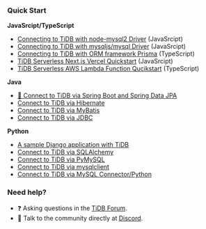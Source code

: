 ### Quick Start

**JavaSrcipt/TypeScript**

- [Connecting to TiDB with node-mysql2 Driver](https://github.com/tidb-samples/tidb-nodejs-mysql2-quickstart) (JavaSrcipt)
- [Connecting to TiDB with mysqljs/mysql Driver](https://github.com/tidb-samples/tidb-nodejs-mysqljs-quickstart) (JavaSrcipt)
- [Connecting to TiDB with ORM framework Prisma](https://github.com/tidb-samples/tidb-nodejs-prisma-quickstart) (TypeScript)
- [TiDB Serverless Next.js Vercel Quickstart](https://github.com/tidb-samples/tidb-nextjs-vercel-quickstart) (JavaSrcipt)
- [TiDB Serverless AWS Lambda Function Qucikstart](https://github.com/tidb-samples/tidb-aws-lambda-quickstart) (TypeScript)

**Java**

- [🌟 Connect to TiDB via Spring Boot and Spring Data JPA](https://github.com/tidb-samples/tidb-java-jdbc-quickstart)
- [Connect to TiDB via Hibernate](https://github.com/tidb-samples/tidb-java-hibernate-quickstart)
- [Connect to TiDB via MyBatis](https://github.com/tidb-samples/tidb-java-mybatis-quickstart)
- [Connect to TiDB via JDBC](https://github.com/tidb-samples/tidb-java-jdbc-quickstart)

**Python**

- [A sample Django application with TiDB](https://github.com/tidb-samples/tidb-python-django-quickstart)
- [Connect to TiDB via SQLAlchemy](https://github.com/tidb-samples/tidb-python-sqlalchemy-quickstart)
- [Connect to TiDB via PyMySQL](https://github.com/tidb-samples/tidb-python-pymysql-quickstart)
- [Connect to TiDB via mysqlclient](https://github.com/tidb-samples/tidb-python-mysqlclient-quickstart)
- [Connect to TiDB via MySQL Connector/Python](https://github.com/tidb-samples/tidb-python-mysqlconnector-quickstart)

### Need help?

- ❓ Asking questions in the [TiDB Forum](https://ask.pingcap.com/).
- 💬 Talk to the community directly at [Discord](https://discord.gg/ePb3VMJqXk).
